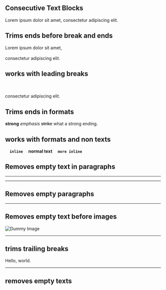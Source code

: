 ## Consecutive Text Blocks

Lorem ipsum dolor sit amet,  consectetur adipiscing elit.

## Trims ends before break and ends

Lorem ipsum dolor sit amet,\
\
consectetur adipiscing elit.

## works with leading breaks

\
\
consectetur adipiscing elit.

## Trims ends in formats

**strong**      _emphasis_      ~~strike~~   what a strong    ending.

## works with formats and non texts

**`   inline   ` normal text `   more inline   `**

## Removes empty text in paragraphs

---

---

## Removes empty paragraphs

---

## Removes empty text before images

![](https://dummyimage.com/300 "Dummy Image")

---

## trims trailing breaks

Hello, world.

---

## removes empty texts
